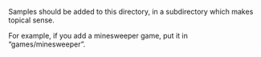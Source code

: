 Samples should be added to this directory, in a subdirectory which makes
topical sense.

For example, if you add a minesweeper game, put it in “games/minesweeper”.
